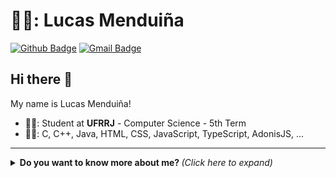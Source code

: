 # 👨‍💻: Lucas Menduiña

[![Github Badge](https://img.shields.io/badge/-Github-000?style=flat-square&logo=Github&logoColor=white&link=https://github.com/ImNotMenduina)](https://github.com/ImNotMenduina)
[![Gmail Badge](https://img.shields.io/badge/Gmail-D14836?style=flat-square&logo=gmail&logoColor=white)](mailto:lucasmenduina.cc@gmail.com)

## Hi there 👋

My name is Lucas Menduiña!

- 👨‍🎓: Student at **UFRRJ** - Computer Science - 5th Term
- 👨‍💻: C, C++, Java, HTML, CSS, JavaScript, TypeScript, AdonisJS, ...

---

<details>
  <summary> <b> Do you want to know more about me? </b> <i> (Click here to expand) </i> </summary>
  <br>

  <img align="center" width="40%" src="https://github-readme-stats.vercel.app/api/top-langs?username=imnotmenduina&show_icons=true&theme=highcontrast&locale=en&layout=compact" alt="imnotmenduina" />

  <img align="center" width="40%" alt="Coding" src="https://media2.giphy.com/media/l41JU9pUyosHzWyuQ/giphy.gif?cid=ecf05e470bjav7ro4n4hwjfotu0s81adhgxmshq5avzyb48f&ep=v1_gifs_search&rid=giphy.gif&ct=g">	

</details>














<!--
////////////
<h1 align="center">I'm Lucas Menduiña</h1>

<div align="center">
  <p>


  </p>
  
  <p>
  </p>
  
</div>



</div>
-->

